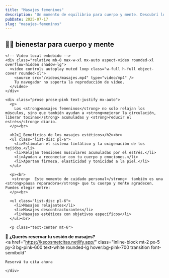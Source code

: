 ```yaml
---
title: "Masajes femeninos"
description: "Un momento de equilibrio para cuerpo y mente. Descubrí los beneficios de los masajes estéticos regulares."
pubDate: 2025-07-17
slug: "masajes-femeninos"
---
```


<section class="py-12 px-6 bg-white">
  <div class="max-w-3xl mx-auto text-center">
    <h1 class="text-4xl md:text-5xl font-bold text-pink-700 mb-8">
      💆‍♀️  bienestar para cuerpo y mente
    </h1>

    <!-- Video local embebido -->
    <div class="relative mb-8 max-w-xl mx-auto aspect-video rounded-xl overflow-hidden shadow-lg">
      <video controls autoplay muted loop class="w-full h-full object-cover rounded-xl">
        <source src="/videos/masajes.mp4" type="video/mp4" />
        Tu navegador no soporta la reproducción de video.
      </video>
    </div>

    <div class="prose prose-pink text-justify mx-auto">
      <p>
        Los <strong>masajes femeninos</strong> no solo relajan los músculos, sino que también ayudan a <strong>mejorar la circulación, liberar toxinas</strong> acumuladas y <strong>reducir el estrés</strong> diario.
      </p><br>

      <h2>🌸 Beneficios de los masajes estéticos</h2><br>
      <ul class="list-disc pl-6">
        <li>Estimulan el sistema linfático y la oxigenación de los tejidos.</li>
        <li>Relajan tensiones musculares acumuladas por el estrés.</li>
        <li>Ayudan a reconectar con tu cuerpo y emociones.</li>
        <li>Aportan firmeza, elasticidad y tonicidad a la piel.</li>
      </ul>

      <p><br>
       <strong>  Este momento de cuidado personal</strong>  también es una <strong>pausa reparadora</strong> que tu cuerpo y mente agradecen. Puedes elegir entre:
      </p><br>

      <ul class="list-disc pl-6">
        <li>Masajes relajantes</li>
        <li>Masajes descontracturantes</li>
        <li>Masajes estéticos con objetivos específicos</li>
      </ul><br>

      <p class="text-center mt-6">
  📲 <strong>¿Querés reservar tu sesión de masajes?</strong><br />
  <a 
    href="https://kscosmetcitas.netlify.app/" 
    class="inline-block mt-2 px-5 py-3 bg-pink-600 text-white rounded-lg hover:bg-pink-700 transition font-semibold"
  >
    Reservá tu cita ahora
  </a>
</p>

    </div>
  </div>
</section>
